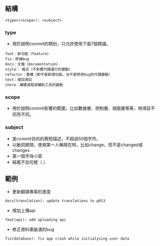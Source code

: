 ## 結構

```text
<type>(<scope>): <subject>
```

### type

-   用於說明commit的類別，只允許使用下面7個標識。

```text
feat：新功能（feature）
fix：修補bug
docs：文檔（documentation）
style： 格式（不影響代碼運行的變動）
refactor：重構（即不是新增功能，也不是修改bug的代碼變動）
test：增加測試
chore：構建過程或輔助工具的變動
```

### scope

-   用於說明commit影響的範圍，比如數據層、控制層、視圖層等等，視項目不同而不同。

### subject

-   是commit目的的簡短描述，不超過50個字符。
-   以動詞開頭，使用第一人稱現在時，比如change，而不是changed或changes
-   第一個字母小寫
-   結尾不加句號（.）

## 範例

-   更新翻譯專案的進度

```text
docs(translation): update translations to p013
```

-   增加上傳api

```text
feat(api): add uploading api
```

-   修正資料庫崩潰的bug

```text
fix(database): fix app crash while initialysing user data
```
